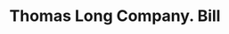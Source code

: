 ---
doi: 10.7916/D83J4QXS
date_other: '1900'
date_other_textual: 1900-1909
form: printed ephemera
genre:
- Invoices
name:
- Thomas Long Company
object_in_context_url: https://biggert.cul.columbia.edu/items/view/ave_biggert_00462
subject_hierarchical_geographic:
- Boston, Massachusetts, United States
subject_name:
- Thomas Long Company
title: Thomas Long Company. Bill
sort_title: Thomas Long Company. Bill
call_number: ave_biggert_00462
coordinates:
- 42.35805555555556,-71.06361111111111
pid: ave_biggert_00462
identifiers: ave_biggert_00462
thumbnail: https://derivativo-3.library.columbia.edu/iiif/2/ldpd:344083/full/!256,256/0/native.jpg
permalink: /biggert/ave_biggert_00462/
layout: iiif-image-page
---